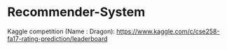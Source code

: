 # Recommender-System
Kaggle competition (Name : Dragon):
https://www.kaggle.com/c/cse258-fa17-rating-prediction/leaderboard
